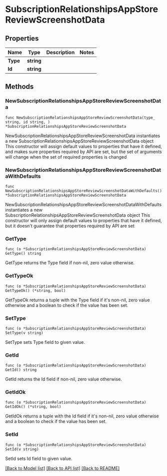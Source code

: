 # SubscriptionRelationshipsAppStoreReviewScreenshotData

## Properties

Name | Type | Description | Notes
------------ | ------------- | ------------- | -------------
**Type** | **string** |  | 
**Id** | **string** |  | 

## Methods

### NewSubscriptionRelationshipsAppStoreReviewScreenshotData

`func NewSubscriptionRelationshipsAppStoreReviewScreenshotData(type_ string, id string, ) *SubscriptionRelationshipsAppStoreReviewScreenshotData`

NewSubscriptionRelationshipsAppStoreReviewScreenshotData instantiates a new SubscriptionRelationshipsAppStoreReviewScreenshotData object
This constructor will assign default values to properties that have it defined,
and makes sure properties required by API are set, but the set of arguments
will change when the set of required properties is changed

### NewSubscriptionRelationshipsAppStoreReviewScreenshotDataWithDefaults

`func NewSubscriptionRelationshipsAppStoreReviewScreenshotDataWithDefaults() *SubscriptionRelationshipsAppStoreReviewScreenshotData`

NewSubscriptionRelationshipsAppStoreReviewScreenshotDataWithDefaults instantiates a new SubscriptionRelationshipsAppStoreReviewScreenshotData object
This constructor will only assign default values to properties that have it defined,
but it doesn't guarantee that properties required by API are set

### GetType

`func (o *SubscriptionRelationshipsAppStoreReviewScreenshotData) GetType() string`

GetType returns the Type field if non-nil, zero value otherwise.

### GetTypeOk

`func (o *SubscriptionRelationshipsAppStoreReviewScreenshotData) GetTypeOk() (*string, bool)`

GetTypeOk returns a tuple with the Type field if it's non-nil, zero value otherwise
and a boolean to check if the value has been set.

### SetType

`func (o *SubscriptionRelationshipsAppStoreReviewScreenshotData) SetType(v string)`

SetType sets Type field to given value.


### GetId

`func (o *SubscriptionRelationshipsAppStoreReviewScreenshotData) GetId() string`

GetId returns the Id field if non-nil, zero value otherwise.

### GetIdOk

`func (o *SubscriptionRelationshipsAppStoreReviewScreenshotData) GetIdOk() (*string, bool)`

GetIdOk returns a tuple with the Id field if it's non-nil, zero value otherwise
and a boolean to check if the value has been set.

### SetId

`func (o *SubscriptionRelationshipsAppStoreReviewScreenshotData) SetId(v string)`

SetId sets Id field to given value.



[[Back to Model list]](../README.md#documentation-for-models) [[Back to API list]](../README.md#documentation-for-api-endpoints) [[Back to README]](../README.md)



